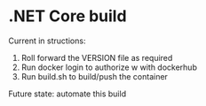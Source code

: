 # .NET Core build

Current in structions:

1) Roll forward the VERSION file as required
2) Run docker login to authorize w with dockerhub
3) Run build.sh to build/push the container

Future state: automate this build
